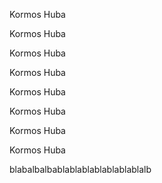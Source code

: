 Kormos Huba

Kormos Huba

Kormos Huba

Kormos Huba

Kormos Huba

Kormos Huba

Kormos Huba

Kormos Huba


blabalbalbablablablablablablablalb
